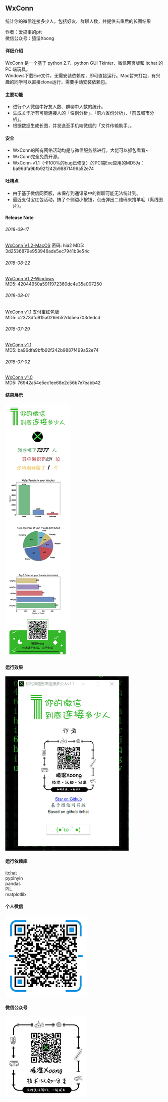 ## WxConn
统计你的微信连接多少人，包括好友、群聊人数，并提供去重后的长图结果

作者：爱搞事的ptt </br>
微信公众号：猿湿Xoong

#### 详细介绍
WxConn 是一个基于 python 2.7、python GUI Tkinter、微信网页版和 itchat 的 PC 端玩具。</br>
Windows下载Exe文件，无需安装依赖库，即可直接运行。Mac暂未打包，有兴趣的同学可以直接clone运行，需要手动安装依赖包。

#### 主要功能
* 进行个人微信中好友人数、群聊中人数的统计。
* 生成关于所有可能连接人的「性别分析」、「前六省份分析」、「前五城市分析」。
* 根据数据生成长图，并发送至手机端微信的「文件传输助手」。

#### 安全
* WxConn的所有网络活动均是与微信服务器进行。大佬可以抓包看看~
* WxConn完全免费开源。
* WxConn-v1.1（卡100%的bug已修复）的PC端Exe应用的MD5为：ba96dfa9bfb92f242b9887f499a52e74

#### 吐槽点
* 由于基于微信网页版，未保存到通讯录中的群聊可能无法统计到。
* 最近支付宝红包活动，搞了个侧边小按钮，点击弹出二维码来撸羊毛（离线图片）。

#### Release Note

###### 2018-09-17
[WxConn V1.2-MacOS](https://pan.baidu.com/s/1NGub2QNX-Q5_lBJMhH4Cpg)
密码: hia2
MD5: 3d2536879e953946ade5ec7941b3e54c

###### 2018-08-22
[WxConn V1.2-Windows](https://github.com/Bravest-Ptt/WxConn/raw/master/release/WxConn-v1.2.exe)</br>
MD5: 42044950a5911972360dc4e35e007250

###### 2018-08-01
[WxConn v1.1 支付宝红包版](https://github.com/Bravest-Ptt/WxConn/raw/master/release/WxConn-v1.1-%E6%94%AF%E4%BB%98%E5%AE%9D%E7%BA%A2%E5%8C%85%E7%89%88.exe)</br>
MD5: c2373dfd915a026eb52dd5ea703dedcd

###### 2018-07-29
[WxConn v1.1](https://github.com/Bravest-Ptt/WxConn/raw/master/release/WxConn-v1.1.exe)</br>
MD5: ba96dfa9bfb92f242b9887f499a52e74

###### 2018-07-02
[WxConn v1.0](https://github.com/Bravest-Ptt/WxConn/raw/master/release/WxConn-v1.0.exe)</br>
MD5: 76942a54e5ec1ee68e2c56b7e7eabb42

#### 结果展示
![](https://github.com/Bravest-Ptt/WxConn/blob/master/result/result_little.jpg?raw=true)

#### 运行效果
![](https://github.com/Bravest-Ptt/WxConn/blob/master/screenshot/show-v1.1.gif)

#### 运行依赖库
[itchat](https://github.com/littlecodersh/ItChat)</br>
pypinyin</br>
pandas</br>
PIL</br>
matplotlib</br>

#### 个人微信
![](https://github.com/Bravest-Ptt/WxConn/blob/master/qrcode/%E4%B8%AA%E4%BA%BA%E5%BE%AE%E4%BF%A1-258.png?raw=true)

#### 微信公众号
![](https://github.com/Bravest-Ptt/WxConn/blob/master/qrcode/%E7%8C%BF%E6%B9%BFXoong-258-end.jpg?raw=true)
